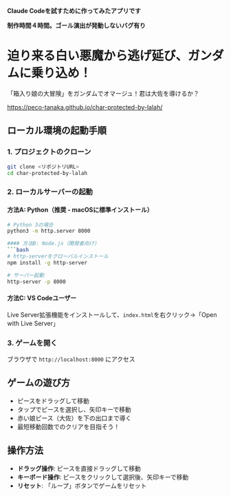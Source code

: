 **Claude Codeを試すために作ってみたアプリです**

**制作時間４時間。ゴール演出が発動しないバグ有り**

# 迫り来る白い悪魔から逃げ延び、ガンダムに乗り込め！

「箱入り娘の大冒険」をガンダムでオマージュ！君は大佐を導けるか？

https://peco-tanaka.github.io/char-protected-by-lalah/


## ローカル環境の起動手順

### 1. プロジェクトのクローン
```bash
git clone <リポジトリURL>
cd char-protected-by-lalah
```

### 2. ローカルサーバーの起動

#### 方法A: Python（推奨 - macOSに標準インストール）
```bash
# Python 3の場合
python3 -m http.server 8000

#### 方法B: Node.js（開発者向け）
```bash
# http-serverをグローバルインストール
npm install -g http-server

# サーバー起動
http-server -p 8000
```

#### 方法C: VS Codeユーザー
Live Server拡張機能をインストールして、`index.html`を右クリック→「Open with Live Server」

### 3. ゲームを開く
ブラウザで `http://localhost:8000` にアクセス

## ゲームの遊び方
- ピースをドラッグして移動
- タップでピースを選択し、矢印キーで移動
- 赤い娘ピース（大佐）を下の出口まで導く
- 最短移動回数でのクリアを目指そう！

## 操作方法
- **ドラッグ操作**: ピースを直接ドラッグして移動
- **キーボード操作**: ピースをクリックして選択後、矢印キーで移動
- **リセット**: 「ループ」ボタンでゲームをリセット
